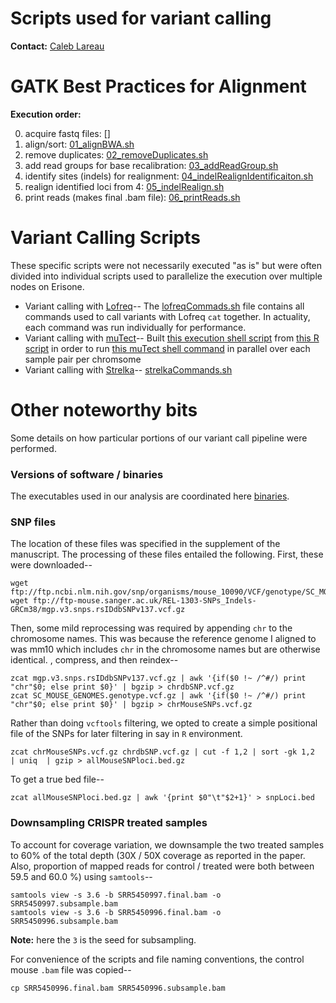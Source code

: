 <br><br>

# Scripts used for variant calling

**Contact:** [Caleb Lareau](mailto:caleblareau@g.harvard.edu)

# GATK Best Practices for Alignment

**Execution order:**

0. acquire fastq files: []
1. align/sort: [01_alignBWA.sh](https://github.com/aryeelab/crispr_reanalysis/blob/master/variantCallingPipeline/01_align_BWAmem.sh)
2. remove duplicates: [02_removeDuplicates.sh](https://github.com/aryeelab/crispr_reanalysis/blob/master/variantCallingPipeline/02_removeDuplicates.sh)
3. add read groups for base recalibration: [03_addReadGroup.sh](https://github.com/aryeelab/crispr_reanalysis/blob/master/variantCallingPipeline/03_addReadGroup.sh)
4. identify sites (indels) for realignment: [04_indelRealignIdentificaiton.sh](https://github.com/aryeelab/crispr_reanalysis/blob/master/variantCallingPipeline/04_indelRealignIdentificaiton.sh)
5. realign identified loci from 4: [05_indelRealign.sh](https://github.com/aryeelab/crispr_reanalysis/blob/master/variantCallingPipeline/05_indelRealign.sh)
6. print reads (makes final .bam file): [06_printReads.sh](https://github.com/aryeelab/crispr_reanalysis/blob/master/variantCallingPipeline/06_printReads.sh)

# Variant Calling Scripts

These specific scripts were not necessarily executed "as is" but were often
divided into individual scripts used to parallelize the execution over multiple
nodes on Erisone. 

- Variant calling with [Lofreq](http://csb5.github.io/lofreq/commands/)-- The [lofreqCommads.sh](https://github.com/aryeelab/crispr_reanalysis/blob/master/variantCallingPipeline/call_mutations/strelkaCommands.sh) file 
contains all commands used to call variants with Lofreq `cat` together. In actuality, each command was run individually for performance. 
- Variant calling with [muTect](http://archive.broadinstitute.org/cancer/cga/mutect_run)-- Built [this execution shell script](https://github.com/aryeelab/crispr_reanalysis/blob/master/variantCallingPipeline/call_mutations/mutectExec.sh)
from [this R script](https://github.com/aryeelab/crispr_reanalysis/blob/master/variantCallingPipeline/call_mutations/makeMutectExec.R) in order to run [this muTect shell command](https://github.com/aryeelab/crispr_reanalysis/blob/master/variantCallingPipeline/call_mutations/mutectRunner.sh)
in parallel over each sample pair per chromsome
- Variant calling with [Strelka](https://github.com/Illumina/strelka/blob/master/docs/userGuide/README.md)-- [strelkaCommands.sh](https://github.com/aryeelab/crispr_reanalysis/blob/master/variantCallingPipeline/call_mutations/strelkaCommands.sh)

# Other noteworthy bits

Some details on how particular portions of our variant call pipeline were performed. 

### Versions of software / binaries

The executables used in our analysis are coordinated here [binaries](binaries/).

### SNP files

The location of these files was specified in the supplement of the manuscript. The processing of these
files entailed the following. First, these were downloaded--

```
wget ftp://ftp.ncbi.nlm.nih.gov/snp/organisms/mouse_10090/VCF/genotype/SC_MOUSE_GENOMES.genotype.vcf.gz
wget ftp://ftp-mouse.sanger.ac.uk/REL-1303-SNPs_Indels-GRCm38/mgp.v3.snps.rsIDdbSNPv137.vcf.gz
```

Then, some mild reprocessing was required by appending `chr` to the chromosome names. 
This was because the reference genome I aligned to was mm10 which includes `chr` in the chromosome
names but are otherwise identical. , compress, and then reindex--

```
zcat mgp.v3.snps.rsIDdbSNPv137.vcf.gz | awk '{if($0 !~ /^#/) print "chr"$0; else print $0}' | bgzip > chrdbSNP.vcf.gz
zcat SC_MOUSE_GENOMES.genotype.vcf.gz | awk '{if($0 !~ /^#/) print "chr"$0; else print $0}' | bgzip > chrMouseSNPs.vcf.gz
```

Rather than doing `vcftools` filtering, we opted to create a simple positional file of the SNPs for 
later filtering in say in `R` environment. 

```
zcat chrMouseSNPs.vcf.gz chrdbSNP.vcf.gz | cut -f 1,2 | sort -gk 1,2  | uniq  | gzip > allMouseSNPloci.bed.gz
```

To get a true bed file--

```
zcat allMouseSNPloci.bed.gz | awk '{print $0"\t"$2+1}' > snpLoci.bed
```

### Downsampling CRISPR treated samples

To account for coverage variation, we downsample the two treated samples to 60\% of the 
total depth (30X / 50X coverage as reported in the paper. Also, proportion of mapped reads
for control / treated were both between 59.5 and 60.0 \%) using `samtools`--

```
samtools view -s 3.6 -b SRR5450997.final.bam -o SRR5450997.subsample.bam
samtools view -s 3.6 -b SRR5450996.final.bam -o SRR5450996.subsample.bam
```
**Note:** here the `3` is the seed for subsampling.

For convenience of the scripts and file naming conventions, the control mouse `.bam`
file was copied--

```
cp SRR5450996.final.bam SRR5450996.subsample.bam
```

<br><br>